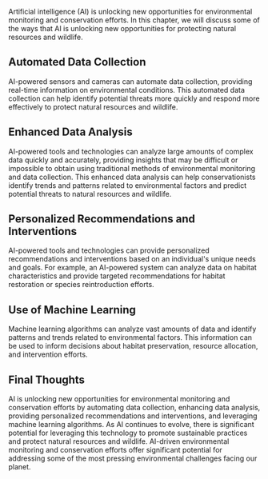 
Artificial intelligence (AI) is unlocking new opportunities for environmental monitoring and conservation efforts. In this chapter, we will discuss some of the ways that AI is unlocking new opportunities for protecting natural resources and wildlife.

Automated Data Collection
-------------------------

AI-powered sensors and cameras can automate data collection, providing real-time information on environmental conditions. This automated data collection can help identify potential threats more quickly and respond more effectively to protect natural resources and wildlife.

Enhanced Data Analysis
----------------------

AI-powered tools and technologies can analyze large amounts of complex data quickly and accurately, providing insights that may be difficult or impossible to obtain using traditional methods of environmental monitoring and data collection. This enhanced data analysis can help conservationists identify trends and patterns related to environmental factors and predict potential threats to natural resources and wildlife.

Personalized Recommendations and Interventions
----------------------------------------------

AI-powered tools and technologies can provide personalized recommendations and interventions based on an individual's unique needs and goals. For example, an AI-powered system can analyze data on habitat characteristics and provide targeted recommendations for habitat restoration or species reintroduction efforts.

Use of Machine Learning
-----------------------

Machine learning algorithms can analyze vast amounts of data and identify patterns and trends related to environmental factors. This information can be used to inform decisions about habitat preservation, resource allocation, and intervention efforts.

Final Thoughts
--------------

AI is unlocking new opportunities for environmental monitoring and conservation efforts by automating data collection, enhancing data analysis, providing personalized recommendations and interventions, and leveraging machine learning algorithms. As AI continues to evolve, there is significant potential for leveraging this technology to promote sustainable practices and protect natural resources and wildlife. AI-driven environmental monitoring and conservation efforts offer significant potential for addressing some of the most pressing environmental challenges facing our planet.
